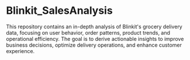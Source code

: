 # Blinkit_SalesAnalysis
This repository contains an in-depth analysis of Blinkit's grocery delivery data, focusing on user behavior, order patterns, product trends, and operational efficiency. The goal is to derive actionable insights to improve business decisions, optimize delivery operations, and enhance customer experience.
